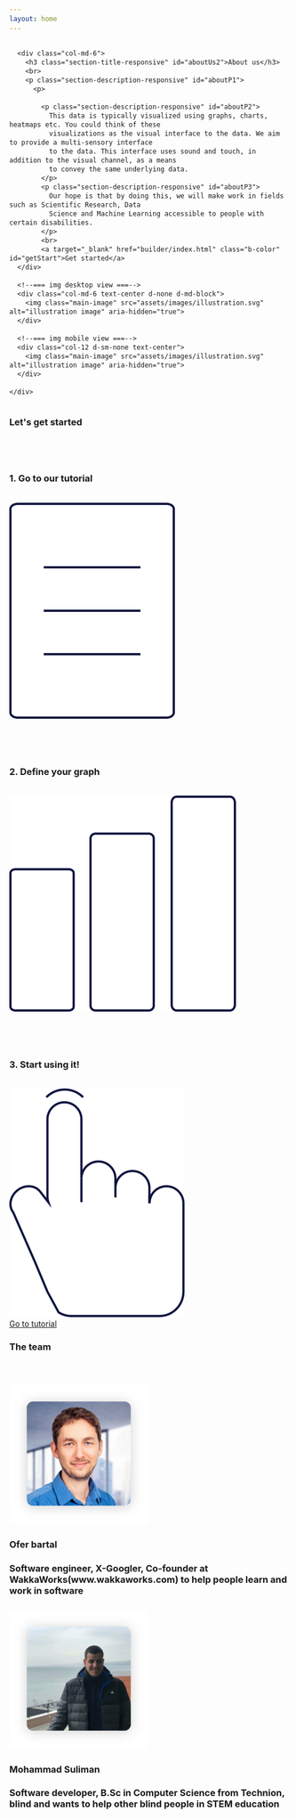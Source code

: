 ```yaml
---
layout: home
---
```



<!--========== about section start ==========-->
<section class="about" id="about-anchor" dir="auto">
  <div class="container">
    <div class="row" style="display: flex; align-items: center;">

      <div class="col-md-6">
        <h3 class="section-title-responsive" id="aboutUs2">About us</h3>
        <br>
        <p class="section-description-responsive" id="aboutP1">
          <p>

            <p class="section-description-responsive" id="aboutP2">
              This data is typically visualized using graphs, charts, heatmaps etc. You could think of these
              visualizations as the visual interface to the data. We aim to provide a multi-sensory interface
              to the data. This interface uses sound and touch, in addition to the visual channel, as a means
              to convey the same underlying data.
            </p>
            <p class="section-description-responsive" id="aboutP3">
              Our hope is that by doing this, we will make work in fields such as Scientific Research, Data
              Science and Machine Learning accessible to people with certain disabilities.
            </p>
            <br>
            <a target="_blank" href="builder/index.html" class="b-color" id="getStart">Get started</a>
      </div>

      <!--=== img desktop view ===-->
      <div class="col-md-6 text-center d-none d-md-block">
        <img class="main-image" src="assets/images/illustration.svg" alt="illustration image" aria-hidden="true">
      </div>

      <!--=== img mobile view ===-->
      <div class="col-12 d-sm-none text-center">
        <img class="main-image" src="assets/images/illustration.svg" alt="illustration image" aria-hidden="true">
      </div>

    </div>
  </div>
</section>
<!--========== about section end ==========-->

<!--========== how section start ==========-->
<section class="how text-center" id="how-anchor">
  <div class="container">
    <div class="row">
      <div class="col-12">
        <h3 class="section-title" id="letsGo">Let's get started</h3>
      </div>
    </div>
    <div class="row">
      <div class="col-lg-4 col-12" style="margin-top:25px;">
        <br>
        <br>
        <h3 class="card-title" id="stage1">1. Go to our tutorial</h3>
        <br>
        <img class="how-icon" src="assets/images/icons/paper.svg" alt="how icon" aria-hidden="true">
      </div>
      <div class="col-lg-4 col-12 border-desk" style="margin-top: 25px;">
        <br>
        <br>
        <h3 class="card-title" id="stage2">2. Define your graph</h3>
        <br>
        <img class="how-icon" src="assets/images/icons/graph.svg" alt="how icon" aria-hidden="true">
      </div>
      <div class="col-lg-4 col-12 border-desk" style="margin-top: 25px;">
        <br>
        <br>
        <h3 class="card-title" id="stage3">3. Start using it!</h3>
        <br>
        <img class="how-icon" src="assets/images/icons/hand.svg" alt="how icon" aria-hidden="true">
        <br>
      </div>
      <div class="col-12">
        <a target="_blank"
           href="english_guides/usage_tutorial_en.html"
           class="b-color"
           style="margin-top: 70px;"
           id="goToTutorial">
          Go to tutorial
        </a>
      </div>
    </div>
  </div>
</section>
<!--========== how section end ==========-->

<!--========== team section start ==========-->
<section class="team" id="team-anchor">
  <div class="container">
    <div class="row text-center">
      <div class="col-12">
        <h3 class="section-title" id="theTeam2">The team</h3>
        <br>
      </div>
    </div>
  </div>
  <div class="container text-center">
    <div class="row team-row">
      <div class="col-lg-6" style="margin-top: 25px;">
        <div>
          <a target="_blank" Rel=”noopener” href="https://www.linkedin.com/in/ofer-bartal-58a50811/">
            <img src="assets/images/team/ofer.svg" alt="Ofer bartal" style="max-width: 250px;max-height: 250px; ">
          </a>
          <h3 class="card-title" id="ofer">Ofer bartal</h3>
          <h3 class="card-text" id="ofer2">Software engineer, X-Googler, Co-founder at WakkaWorks(www.wakkaworks.com)
            to help people learn and work in software</h3>
        </div>
      </div>
      <div class="col-lg-6" style="margin-top: 25px;">
        <div>
          <a target="_blank" Rel=”noopener” href="https://www.linkedin.com/in/mohammad-suliman-0440a8106/">
            <img src="assets/images/team/mohamd.svg" alt="Mohammad Suliman"
              style="max-width: 250px;max-height: 250px; ">
          </a>
          <h3 class="card-title" id="mohammad">Mohammad Suliman</h3>
          <h3 class="card-text" style="" id="mohammad2">Software developer, B.Sc in Computer Science from Technion,
            blind
            and wants to help other blind people in STEM education</h3>
        </div>
      </div>
    </div>
  </div>

</section>
<!--========== team section end ==========-->
